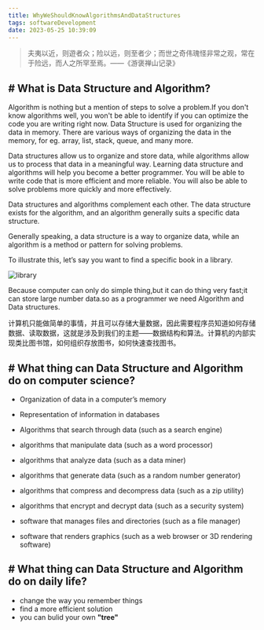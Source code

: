 ```yaml
---
title: WhyWeShouldKnowAlgorithmsAndDataStructures
tags: softwareDevelopment
date: 2023-05-25 10:39:09
---
```

> 夫夷以近，则遊者众；险以远，则至者少；而世之奇伟瑰怪非常之观，常在于险远，而人之所罕至焉。——《游褒禅山记录》

## \# What is Data Structure and  Algorithm?

Algorithm is nothing but a mention of steps to solve a problem.If you don't know algorithms well, you won't be able to identify if you can optimize the code you are writing right now.
Data Structure is used for organizing the data in memory. There are various ways of organizing the data in the memory, for eg. array, list, stack, queue, and many more.
<!--more-->
Data structures allow us to organize and store data, while algorithms allow us to process that data in a meaningful way. Learning data structure and algorithms will help you become a better programmer. You will be able to write code that is more efficient and more reliable. You will also be able to solve problems more quickly and more effectively.

Data structures and algorithms complement each other. The data structure exists for the algorithm, and an algorithm generally suits a specific data structure.

Generally speaking, a data structure is a way to organize data, while an algorithm is a method or pattern for solving problems.

To illustrate this, let’s say you want to find a specific book in a library.

![library](library.jpg)

Because computer can only do simple thing,but it can do thing very fast;it can store large number data.so as a programmer we need Algorithm and Data structures.

计算机只能做简单的事情，并且可以存储大量数据，因此需要程序员知道如何存储数据、读取数据，这就是涉及到我们的主题——数据结构和算法。计算机的内部实现类比图书馆，如何组织存放图书，如何快速查找图书。

## \# What thing can Data Structure and  Algorithm do on computer science?

- Organization of data in a computer’s memory

- Representation of information in databases

- Algorithms that search through data (such as a search engine)

- algorithms that manipulate data (such as a word processor)

- algorithms that analyze data (such as a data miner)

- algorithms that generate data (such as a random number generator)

- algorithms that compress and decompress data (such as a zip utility)

- algorithms that encrypt and decrypt data (such as a security system)

- software that manages files and directories (such as a file manager)

- software that renders graphics (such as a web browser or 3D rendering software)

## \# What thing can Data Structure and  Algorithm do on daily life?

- change the way you remember things
- find a more efficient solution
- you can bulid your own **"tree"**
